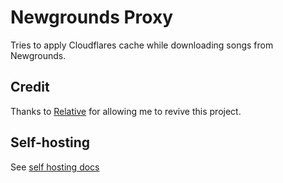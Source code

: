 # Newgrounds Proxy
Tries to apply Cloudflares cache while downloading songs from Newgrounds.

## Credit
Thanks to [Relative](https://github.com/relativemodder) for allowing me to revive this project.

## Self-hosting
See [self hosting docs](https://github.com/at4pm/NGProxyRevival/blob/main/server/docs.md)